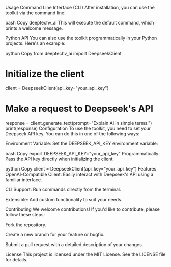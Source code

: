 Usage
Command Line Interface (CLI)
After installation, you can use the toolkit via the command line:

bash
Copy
deeptechv_ai
This will execute the default command, which prints a welcome message.

Python API
You can also use the toolkit programmatically in your Python projects. Here's an example:

python
Copy
from deeptechv_ai import DeepseekClient

# Initialize the client
client = DeepseekClient(api_key="your_api_key")

# Make a request to Deepseek's API
response = client.generate_text(prompt="Explain AI in simple terms.")
print(response)
Configuration
To use the toolkit, you need to set your Deepseek API key. You can do this in one of the following ways:

Environment Variable:
Set the DEEPSEEK_API_KEY environment variable:

bash
Copy
export DEEPSEEK_API_KEY="your_api_key"
Programmatically:
Pass the API key directly when initializing the client:

python
Copy
client = DeepseekClient(api_key="your_api_key")
Features
OpenAI-Compatible Client: Easily interact with Deepseek's API using a familiar interface.

CLI Support: Run commands directly from the terminal.

Extensible: Add custom functionality to suit your needs.

Contributing
We welcome contributions! If you'd like to contribute, please follow these steps:

Fork the repository.

Create a new branch for your feature or bugfix.

Submit a pull request with a detailed description of your changes.

License
This project is licensed under the MIT License. See the LICENSE file for details.